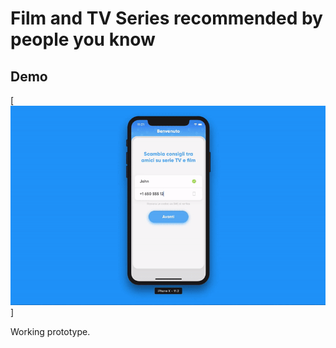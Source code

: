 # Film and TV Series recommended by people you know

## Demo

[![alt text](assets/demo.gif "Working prototype")]

Working prototype.
